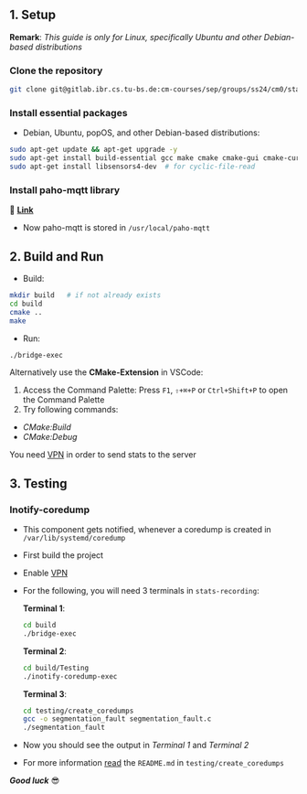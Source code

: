## 1. Setup

  **Remark**: *This guide is only for Linux, specifically Ubuntu and other Debian-based distributions*
  
### Clone the repository

```bash
git clone git@gitlab.ibr.cs.tu-bs.de:cm-courses/sep/groups/ss24/cm0/stats-recording.git
```

### Install essential packages

- Debian, Ubuntu, popOS, and other Debian-based distributions:
  
```bash
sudo apt-get update && apt-get upgrade -y
sudo apt-get install build-essential gcc make cmake cmake-gui cmake-curses-gui libssl-dev
sudo apt-get install libsensors4-dev  # for cyclic-file-read
```

### Install paho-mqtt library
:open_file_folder: [**Link**](https://gitlab.ibr.cs.tu-bs.de/cm-courses/sep/groups/ss24/cm0/documentation/-/blob/main/paho-mqtt.md)

- Now paho-mqtt is stored in `/usr/local/paho-mqtt`

## 2. Build and Run

- Build:
  
```bash
mkdir build   # if not already exists
cd build
cmake ..
make
```

- Run:
```bash
./bridge-exec
```

Alternatively use the **CMake-Extension** in VSCode:
1. Access the Command Palette: Press `F1`, `⇧+⌘+P` or `Ctrl+Shift+P` to open the Command Palette
2. Try following commands:
  * *CMake:Build*
  * *CMake:Debug*
  
You need [VPN](https://gitlab.ibr.cs.tu-bs.de/cm-courses/sep/groups/ss24/cm0/documentation/-/blob/main/Server.md/#enable-vpn) in order to send stats to the server

## 3. Testing

### Inotify-coredump

- This component gets notified, whenever a coredump is created in `/var/lib/systemd/coredump`
- First build the project
- Enable [VPN](https://gitlab.ibr.cs.tu-bs.de/cm-courses/sep/groups/ss24/cm0/documentation/-/blob/main/Server.md/#enable-vpn)
- For the following, you will need 3 terminals in `stats-recording`:

  **Terminal 1**:

  ```bash
  cd build
  ./bridge-exec
  ```

  **Terminal 2**:

  ```bash
  cd build/Testing
  ./inotify-coredump-exec
  ```

  **Terminal 3**:

  ```bash
  cd testing/create_coredumps
  gcc -o segmentation_fault segmentation_fault.c
  ./segmentation_fault
  ```

- Now you should see the output in *Terminal 1* and *Terminal 2*

- For more information [read](/testing/create_coredumps/README.md) the `README.md` in `testing/create_coredumps`

***Good luck*** :sunglasses: